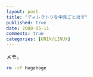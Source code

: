 ```yaml
---
layout: post
title: "ディレクトリを中見ごと消す"
published: true
date: 2008-05-11
comments: true
categories: [UNIX/LINUX]
---
```

メモ。

```sh
rm -rf hogehoge
```
